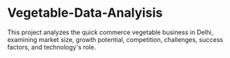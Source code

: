 # Vegetable-Data-Analyisis
This project analyzes the quick commerce vegetable business in Delhi, examining market size, growth potential, competition, challenges, success factors, and technology's role.

